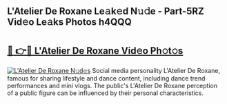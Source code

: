 ## L'Atelier De Roxane Le𝚊k𝚎d N𝚞𝚍e - Part-5RZ Vid𝚎o Le𝚊ks Photos h4QQQ

# <h2><a href="http://fbevevc.evod.top/?m=L%27Atelier+De+Roxane">🔗 👉🔴 L'Atelier De Roxane Vid𝚎o Ph𝚘t𝚘s</a></h2>

[![L'Atelier De Roxane N𝚞d𝚎s](https://i.imgur.com/8V9OHl7.gif)](http://fbevevc.evod.top/?m=L%27Atelier+De+Roxane)
Social media personality L'Atelier De Roxane, famous for sharing lifestyle and dance content, including dance trend performances and mini vlogs. The public's L'Atelier De Roxane perception of a public figure can be influenced by their personal characteristics. 
